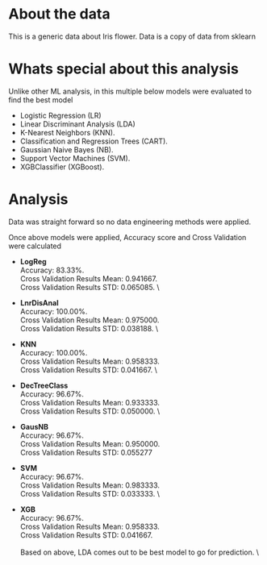 # About the data

This is a generic data about Iris flower. Data is a copy of data from sklearn

# Whats special about this analysis

Unlike other ML analysis, in this multiple below models were evaluated to find the best model

- Logistic Regression (LR)
- Linear Discriminant Analysis (LDA)
- K-Nearest Neighbors (KNN).
- Classification and Regression Trees (CART).
- Gaussian Naive Bayes (NB).
- Support Vector Machines (SVM).
- XGBClassifier (XGBoost).

# Analysis

Data was straight forward so no data engineering methods were applied.

Once above models were applied, Accuracy score and Cross Validation were calculated 

- <b>LogReg</B>\
Accuracy: 83.33%. \
Cross Validation Results Mean: 0.941667. \
Cross Validation Results STD: 0.065085. \

- <b>LnrDisAnal</B>\
Accuracy: 100.00%. \
Cross Validation Results Mean: 0.975000. \
Cross Validation Results STD: 0.038188. \

- <b>KNN</B>\
Accuracy: 100.00%. \
Cross Validation Results Mean: 0.958333. \
Cross Validation Results STD: 0.041667. \

- <b>DecTreeClass</B>\
Accuracy: 96.67%. \
Cross Validation Results Mean: 0.933333. \
Cross Validation Results STD: 0.050000. \

- <b>GausNB</B>\
Accuracy: 96.67%. \
Cross Validation Results Mean: 0.950000. \
Cross Validation Results STD: 0.055277

- <b>SVM</B>\
Accuracy: 96.67%. \
Cross Validation Results Mean: 0.983333. \
Cross Validation Results STD: 0.033333. \

- <b>XGB</B>\
Accuracy: 96.67%. \
Cross Validation Results Mean: 0.958333. \
Cross Validation Results STD: 0.041667. \
\
Based on above, LDA comes out to be best model to go for prediction. \
